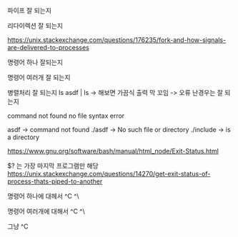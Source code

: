 파이프 잘 되는지

리다이렉션 잘 되는지

https://unix.stackexchange.com/questions/176235/fork-and-how-signals-are-delivered-to-processes

명령어 하나 잘되는지

명령어 여러개 잘 되는지

병렬처리 잘 되는지
ls asdf | ls -> 해보면 가끔식 출력 막 꼬임
-> 오류 난경우는 잘 되는지

command not found
no file
syntax error

asdf -> command not found
./asdf -> No such file or directory
./include -> is a directory

https://www.gnu.org/software/bash/manual/html_node/Exit-Status.html

$? 는 가장 마지막 프로그램만 해당
https://unix.stackexchange.com/questions/14270/get-exit-status-of-process-thats-piped-to-another

명령어 하나에 대헤서
^C
^\

명령어 여러개에 대해서
^C
^\

그냥
^C

